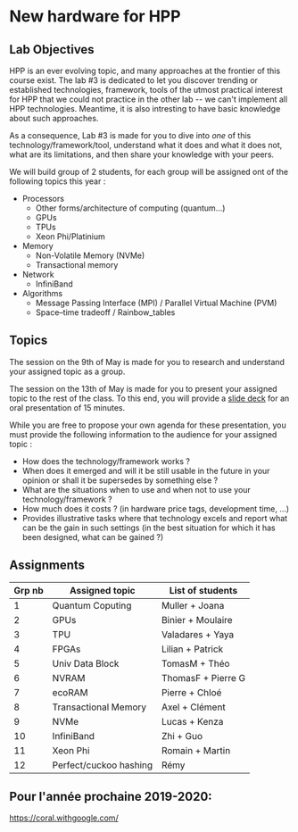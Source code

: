 # New hardware for HPP

## Lab Objectives

HPP is an ever evolving topic, and many approaches at the frontier of this course exist. The lab #3 is dedicated to let you discover trending or established technologies, framework, tools of the utmost practical interest for HPP that we could not practice in the other lab -- we can't implement all HPP technologies. Meantime, it is also intresting to have basic knowledge about such approaches.

As a consequence, Lab #3 is made for you to dive into *one* of this technology/framework/tool, understand what it does and what it does not, what are its limitations, and then share your knowledge with your peers.

We will build group of 2 students, for each group will be assigned ont of the following topics this year :

- Processors
  - Other forms/architecture of computing (quantum...)
  - GPUs
  - TPUs
  - Xeon Phi/Platinium
- Memory
  - Non-Volatile Memory (NVMe)
  - Transactional memory
- Network
  - InfiniBand
- Algorithms
  - Message Passing Interface (MPI) / Parallel Virtual Machine (PVM)
  - Space–time tradeoff / Rainbow_tables

## Topics

The session on the 9th of May is made for you to research and understand your assigned topic as a group.

The session on the 13th of May is made for you to present your assigned topic to the rest of the class.
To this end, you will provide a [slide deck](https://mootse.telecom-st-etienne.fr/mod/assign/view.php?id=16924) for an oral presentation of 15 minutes.

While you are free to propose your own agenda for these presentation, you must provide the following information to the audience for your assigned topic :
- How does the technology/framework works ?
- When does it emerged and will it be still usable in the future in your opinion or shall it be supersedes by something else ?
- What are the situations when to use and when not to use your technology/framework ?
- How much does it costs ? (in hardware price tags, development time, ...)
- Provides illustrative tasks where that technology excels and report what can be the gain in such settings (in the best situation for which it has been designed, what can be gained ?)


## Assignments

| Grp nb | Assigned topic     | List of students  |
| ------ | ------------------ | ----------------- |
| 1      | Quantum Coputing   | Muller + Joana    |
| 2      | GPUs               | Binier + Moulaire |
| 3      | TPU                | Valadares + Yaya  |
| 4      | FPGAs              | Lilian + Patrick  |
| 5      | Univ Data Block    | TomasM + Théo     |
| 6      | NVRAM              | ThomasF + Pierre G|
| 7      | ecoRAM             | Pierre + Chloé    |
| 8      | Transactional Memory | Axel + Clément  |
| 9      | NVMe               | Lucas + Kenza     |
| 10     | InfiniBand         |  Zhi + Guo        |
| 11     | Xeon Phi           | Romain + Martin   |
| 12     | Perfect/cuckoo hashing | Rémy |


## Pour l'année prochaine 2019-2020:
https://coral.withgoogle.com/
